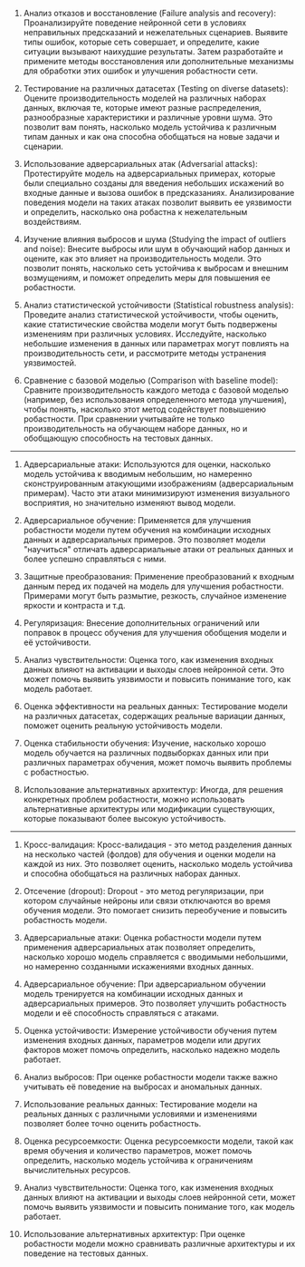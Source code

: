 
1. Анализ отказов и восстановление (Failure analysis and recovery): Проанализируйте поведение нейронной сети в условиях неправильных предсказаний и нежелательных сценариев. Выявите типы ошибок, которые сеть совершает, и определите, какие ситуации вызывают наихудшие результаты. Затем разработайте и примените методы восстановления или дополнительные механизмы для обработки этих ошибок и улучшения робастности сети.
    
2. Тестирование на различных датасетах (Testing on diverse datasets): Оцените производительность моделей на различных наборах данных, включая те, которые имеют разные распределения, разнообразные характеристики и различные уровни шума. Это позволит вам понять, насколько модель устойчива к различным типам данных и как она способна обобщаться на новые задачи и сценарии.
    
3. Использование адверсариальных атак (Adversarial attacks): Протестируйте модель на адверсариальных примерах, которые были специально созданы для введения небольших искажений во входные данные и вызова ошибок в предсказаниях. Анализирование поведения модели на таких атаках позволит выявить ее уязвимости и определить, насколько она робастна к нежелательным воздействиям.
    
4. Изучение влияния выбросов и шума (Studying the impact of outliers and noise): Внесите выбросы или шум в обучающий набор данных и оцените, как это влияет на производительность модели. Это позволит понять, насколько сеть устойчива к выбросам и внешним возмущениям, и поможет определить меры для повышения ее робастности.
    
5. Анализ статистической устойчивости (Statistical robustness analysis): Проведите анализ статистической устойчивости, чтобы оценить, какие статистические свойства модели могут быть подвержены изменениям при различных условиях. Исследуйте, насколько небольшие изменения в данных или параметрах могут повлиять на производительность сети, и рассмотрите методы устранения уязвимостей.
    
6. Сравнение с базовой моделью (Comparison with baseline model): Сравните производительность каждого метода с базовой моделью (например, без использования определенного метода улучшения), чтобы понять, насколько этот метод содействует повышению робастности. При сравнении учитывайте не только производительность на обучающем наборе данных, но и обобщающую способность на тестовых данных.
-----------------------------------------------------------------------------

1.  Адверсариальные атаки: Используются для оценки, насколько модель устойчива к вводимым небольшим, но намеренно сконструированным атакующими изображениям (адверсариальным примерам). Часто эти атаки минимизируют изменения визуального восприятия, но значительно изменяют вывод модели.
    
2. Адверсариальное обучение: Применяется для улучшения робастности модели путем обучения на комбинации исходных данных и адверсариальных примеров. Это позволяет модели "научиться" отличать адверсариальные атаки от реальных данных и более успешно справляться с ними.
    
3. Защитные преобразования: Применение преобразований к входным данным перед их подачей на модель для улучшения робастности. Примерами могут быть размытие, резкость, случайное изменение яркости и контраста и т.д.
    
4. Регуляризация: Внесение дополнительных ограничений или поправок в процесс обучения для улучшения обобщения модели и её устойчивости.
    
5. Анализ чувствительности: Оценка того, как изменения входных данных влияют на активации и выходы слоев нейронной сети. Это может помочь выявить уязвимости и повысить понимание того, как модель работает.
    
6. Оценка эффективности на реальных данных: Тестирование модели на различных датасетах, содержащих реальные вариации данных, поможет оценить реальную устойчивость модели.
    
7. Оценка стабильности обучения: Изучение, насколько хорошо модель обучается на различных подвыборках данных или при различных параметрах обучения, может помочь выявить проблемы с робастностью.
    
8. Использование альтернативных архитектур: Иногда, для решения конкретных проблем робастности, можно использовать альтернативные архитектуры или модификации существующих, которые показывают более высокую устойчивость.
----------------------------------------------------------------------------

1. Кросс-валидация: Кросс-валидация - это метод разделения данных на несколько частей (фолдов) для обучения и оценки модели на каждой из них. Это позволяет оценить, насколько модель устойчива и способна обобщаться на различных наборах данных.
    
2. Отсечение (dropout): Dropout - это метод регуляризации, при котором случайные нейроны или связи отключаются во время обучения модели. Это помогает снизить переобучение и повысить робастность модели.
    
3. Адверсариальные атаки: Оценка робастности модели путем применения адверсариальных атак позволяет определить, насколько хорошо модель справляется с вводимыми небольшими, но намеренно созданными искажениями входных данных.
    
4. Адверсариальное обучение: При адверсариальном обучении модель тренируется на комбинации исходных данных и адверсариальных примеров. Это позволяет улучшить робастность модели и её способность справляться с атаками.
    
5. Оценка устойчивости: Измерение устойчивости обучения путем изменения входных данных, параметров модели или других факторов может помочь определить, насколько надежно модель работает.
    
6. Анализ выбросов: При оценке робастности модели также важно учитывать её поведение на выбросах и аномальных данных.
    
7. Использование реальных данных: Тестирование модели на реальных данных с различными условиями и изменениями позволяет более точно оценить робастность.
    
8. Оценка ресурсоемкости: Оценка ресурсоемкости модели, такой как время обучения и количество параметров, может помочь определить, насколько модель устойчива к ограничениям вычислительных ресурсов.
    
9. Анализ чувствительности: Оценка того, как изменения входных данных влияют на активации и выходы слоев нейронной сети, может помочь выявить уязвимости и повысить понимание того, как модель работает.
    
10. Использование альтернативных архитектур: При оценке робастности модели можно сравнивать различные архитектуры и их поведение на тестовых данных.